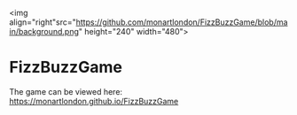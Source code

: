 <!--![background image](background.png) -->

<img align="right"src="https://github.com/monartlondon/FizzBuzzGame/blob/main/background.png" height="240" width="480">

# FizzBuzzGame

The game can be viewed here:
https://monartlondon.github.io/FizzBuzzGame

